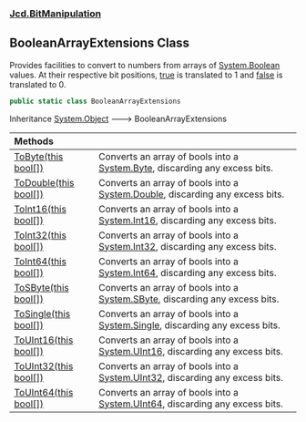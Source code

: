 ### [Jcd.BitManipulation](Jcd.BitManipulation.md 'Jcd.BitManipulation')

## BooleanArrayExtensions Class

Provides facilities to convert to numbers from arrays of [System.Boolean](https://docs.microsoft.com/en-us/dotnet/api/System.Boolean 'System.Boolean') values.
At their respective bit positions, [true](https://docs.microsoft.com/en-us/dotnet/csharp/language-reference/builtin-types/bool 'https://docs.microsoft.com/en-us/dotnet/csharp/language-reference/builtin-types/bool')  is translated to 1
and [false](https://docs.microsoft.com/en-us/dotnet/csharp/language-reference/builtin-types/bool 'https://docs.microsoft.com/en-us/dotnet/csharp/language-reference/builtin-types/bool') is translated to 0.

```csharp
public static class BooleanArrayExtensions
```

Inheritance [System.Object](https://docs.microsoft.com/en-us/dotnet/api/System.Object 'System.Object') &#129106; BooleanArrayExtensions

| Methods                                                                                                                                                        |                                                                                                                                                           |
|:---------------------------------------------------------------------------------------------------------------------------------------------------------------|:----------------------------------------------------------------------------------------------------------------------------------------------------------|
| [ToByte(this bool[])](Jcd.BitManipulation.BooleanArrayExtensions.ToByte(thisbool[]).md 'Jcd.BitManipulation.BooleanArrayExtensions.ToByte(this bool[])')       | Converts an array of bools into a [System.Byte](https://docs.microsoft.com/en-us/dotnet/api/System.Byte 'System.Byte'), discarding any excess bits.       |
| [ToDouble(this bool[])](Jcd.BitManipulation.BooleanArrayExtensions.ToDouble(thisbool[]).md 'Jcd.BitManipulation.BooleanArrayExtensions.ToDouble(this bool[])') | Converts an array of bools into a [System.Double](https://docs.microsoft.com/en-us/dotnet/api/System.Double 'System.Double'), discarding any excess bits. |
| [ToInt16(this bool[])](Jcd.BitManipulation.BooleanArrayExtensions.ToInt16(thisbool[]).md 'Jcd.BitManipulation.BooleanArrayExtensions.ToInt16(this bool[])')    | Converts an array of bools into a [System.Int16](https://docs.microsoft.com/en-us/dotnet/api/System.Int16 'System.Int16'), discarding any excess bits.    |
| [ToInt32(this bool[])](Jcd.BitManipulation.BooleanArrayExtensions.ToInt32(thisbool[]).md 'Jcd.BitManipulation.BooleanArrayExtensions.ToInt32(this bool[])')    | Converts an array of bools into a [System.Int32](https://docs.microsoft.com/en-us/dotnet/api/System.Int32 'System.Int32'), discarding any excess bits.    |
| [ToInt64(this bool[])](Jcd.BitManipulation.BooleanArrayExtensions.ToInt64(thisbool[]).md 'Jcd.BitManipulation.BooleanArrayExtensions.ToInt64(this bool[])')    | Converts an array of bools into a [System.Int64](https://docs.microsoft.com/en-us/dotnet/api/System.Int64 'System.Int64'), discarding any excess bits.    |
| [ToSByte(this bool[])](Jcd.BitManipulation.BooleanArrayExtensions.ToSByte(thisbool[]).md 'Jcd.BitManipulation.BooleanArrayExtensions.ToSByte(this bool[])')    | Converts an array of bools into a [System.SByte](https://docs.microsoft.com/en-us/dotnet/api/System.SByte 'System.SByte'), discarding any excess bits.    |
| [ToSingle(this bool[])](Jcd.BitManipulation.BooleanArrayExtensions.ToSingle(thisbool[]).md 'Jcd.BitManipulation.BooleanArrayExtensions.ToSingle(this bool[])') | Converts an array of bools into a [System.Single](https://docs.microsoft.com/en-us/dotnet/api/System.Single 'System.Single'), discarding any excess bits. |
| [ToUInt16(this bool[])](Jcd.BitManipulation.BooleanArrayExtensions.ToUInt16(thisbool[]).md 'Jcd.BitManipulation.BooleanArrayExtensions.ToUInt16(this bool[])') | Converts an array of bools into a [System.UInt16](https://docs.microsoft.com/en-us/dotnet/api/System.UInt16 'System.UInt16'), discarding any excess bits. |
| [ToUInt32(this bool[])](Jcd.BitManipulation.BooleanArrayExtensions.ToUInt32(thisbool[]).md 'Jcd.BitManipulation.BooleanArrayExtensions.ToUInt32(this bool[])') | Converts an array of bools into a [System.UInt32](https://docs.microsoft.com/en-us/dotnet/api/System.UInt32 'System.UInt32'), discarding any excess bits. |
| [ToUInt64(this bool[])](Jcd.BitManipulation.BooleanArrayExtensions.ToUInt64(thisbool[]).md 'Jcd.BitManipulation.BooleanArrayExtensions.ToUInt64(this bool[])') | Converts an array of bools into a [System.UInt64](https://docs.microsoft.com/en-us/dotnet/api/System.UInt64 'System.UInt64'), discarding any excess bits. |
